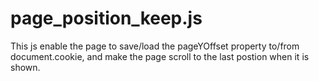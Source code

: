 page_position_keep.js
=====================
This js enable the page to save/load the pageYOffset property to/from document.cookie, and make the page scroll to the last postion when it is shown.
